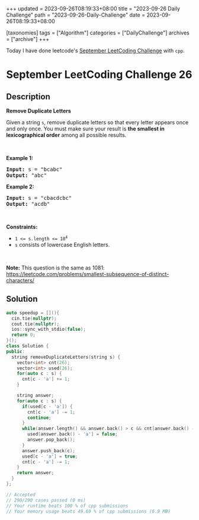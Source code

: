 +++
updated = 2023-09-26T08:19:33+08:00
title = "2023-09-26 Daily Challenge"
path = "2023-09-26-Daily-Challenge"
date = 2023-09-26T08:19:33+08:00

[taxonomies]
tags = ["Algorithm"]
categories = ["DailyChallenge"]
archives = ["archive"]
+++

Today I have done leetcode's [September LeetCoding Challenge](https://leetcode.com/problems/remove-duplicate-letters/) with `cpp`.

<!-- more -->

# September LeetCoding Challenge 26

## Description

**Remove Duplicate Letters**

<p>Given a string <code>s</code>, remove duplicate letters so that every letter appears once and only once. You must make sure your result is <span data-keyword="lexicographically-smaller-string"><strong>the smallest in lexicographical order</strong></span> among all possible results.</p>

<p>&nbsp;</p>
<p><strong class="example">Example 1:</strong></p>

<pre>
<strong>Input:</strong> s = &quot;bcabc&quot;
<strong>Output:</strong> &quot;abc&quot;
</pre>

<p><strong class="example">Example 2:</strong></p>

<pre>
<strong>Input:</strong> s = &quot;cbacdcbc&quot;
<strong>Output:</strong> &quot;acdb&quot;
</pre>

<p>&nbsp;</p>
<p><strong>Constraints:</strong></p>

<ul>
	<li><code>1 &lt;= s.length &lt;= 10<sup>4</sup></code></li>
	<li><code>s</code> consists of lowercase English letters.</li>
</ul>

<p>&nbsp;</p>
<p><strong>Note:</strong> This question is the same as 1081: <a href="https://leetcode.com/problems/smallest-subsequence-of-distinct-characters/" target="_blank">https://leetcode.com/problems/smallest-subsequence-of-distinct-characters/</a></p>


## Solution

``` cpp
auto speedup = [](){
  cin.tie(nullptr);
  cout.tie(nullptr);
  ios::sync_with_stdio(false);
  return 0;
}();
class Solution {
public:
  string removeDuplicateLetters(string s) {
    vector<int> cnt(26);
    vector<int> used(26);
    for(auto c : s) {
      cnt[c - 'a'] += 1;
    }

    string answer;
    for(auto c : s) {
      if(used[c - 'a']) {
        cnt[c - 'a'] -= 1;
        continue;
      }
      while(answer.length() && answer.back() > c && cnt[answer.back() - 'a']) {
        used[answer.back() - 'a'] = false;
        answer.pop_back();
      }
      answer.push_back(c);
      used[c - 'a'] = true;
      cnt[c - 'a'] -= 1;
    }
    return answer;
  }
};

// Accepted
// 290/290 cases passed (0 ms)
// Your runtime beats 100 % of cpp submissions
// Your memory usage beats 49.69 % of cpp submissions (6.9 MB)
```
